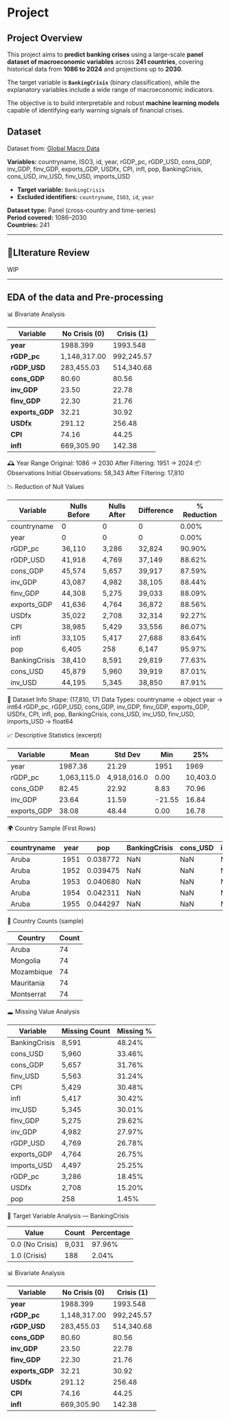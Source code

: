 # Project
## Project Overview

This project aims to **predict banking crises** using a large-scale **panel dataset of macroeconomic variables** across **241 countries**, covering historical data from **1086 to 2024** and projections up to **2030**.

The target variable is **`BankingCrisis`** (binary classification), while the explanatory variables include a wide range of macroeconomic indicators.

The objective is to build interpretable and robust **machine learning models** capable of identifying early warning signals of financial crises.

## Dataset
Dataset from: [Global Macro Data](https://www.globalmacrodata.com/?utm_source=chatgpt.com)

**Variables:**
countryname, ISO3, id, year,
rGDP_pc, rGDP_USD, cons_GDP, inv_GDP, finv_GDP,
exports_GDP, USDfx, CPI, infl, pop,
BankingCrisis, cons_USD, inv_USD, finv_USD, imports_USD



- **Target variable:** `BankingCrisis`  
- **Excluded identifiers:** `countryname`, `ISO3`, `id`, `year`

**Dataset type:** Panel (cross-country and time-series)  
**Period covered:** 1086–2030  
**Countries:** 241  



---
## 📖LIterature Review

WIP

---

## EDA of the data and Pre-processing
📊 Bivariate Analysis

| Variable        | No Crisis (0) | Crisis (1) |
| --------------- | ------------- | ---------- |
| **year**        | 1988.399      | 1993.548   |
| **rGDP_pc**     | 1,148,317.00  | 992,245.57 |
| **rGDP_USD**    | 283,455.03    | 514,340.68 |
| **cons_GDP**    | 80.60         | 80.56      |
| **inv_GDP**     | 23.50         | 22.78      |
| **finv_GDP**    | 22.30         | 21.76      |
| **exports_GDP** | 32.21         | 30.92      |
| **USDfx**       | 291.12        | 256.48     |
| **CPI**         | 74.16         | 44.25      |
| **infl**        | 669,305.90    | 142.38     |


🕰️ Year Range
Original: 1086 → 2030
After Filtering: 1951 → 2024
📦 Observations
Initial Observations: 58,343
After Filtering: 17,810

📉 Reduction of Null Values

| Variable      | Nulls Before | Nulls After | Difference | % Reduction |
| ------------- | ------------ | ----------- | ---------- | ----------- |
| countryname   | 0            | 0           | 0          | 0.00%       |
| year          | 0            | 0           | 0          | 0.00%       |
| rGDP_pc       | 36,110       | 3,286       | 32,824     | 90.90%      |
| rGDP_USD      | 41,918       | 4,769       | 37,149     | 88.62%      |
| cons_GDP      | 45,574       | 5,657       | 39,917     | 87.59%      |
| inv_GDP       | 43,087       | 4,982       | 38,105     | 88.44%      |
| finv_GDP      | 44,308       | 5,275       | 39,033     | 88.09%      |
| exports_GDP   | 41,636       | 4,764       | 36,872     | 88.56%      |
| USDfx         | 35,022       | 2,708       | 32,314     | 92.27%      |
| CPI           | 38,985       | 5,429       | 33,556     | 86.07%      |
| infl          | 33,105       | 5,417       | 27,688     | 83.64%      |
| pop           | 6,405        | 258         | 6,147      | 95.97%      |
| BankingCrisis | 38,410       | 8,591       | 29,819     | 77.63%      |
| cons_USD      | 45,879       | 5,960       | 39,919     | 87.01%      |
| inv_USD       | 44,195       | 5,345       | 38,850     | 87.91%      |


🧮 Dataset Info
Shape: (17,810, 17)
Data Types:
countryname → object
year → int64
rGDP_pc, rGDP_USD, cons_GDP, inv_GDP, finv_GDP, exports_GDP,
USDfx, CPI, infl, pop, BankingCrisis, cons_USD, inv_USD,
finv_USD, imports_USD → float64


📈 Descriptive Statistics (excerpt)

| Variable    | Mean        | Std Dev     | Min    | 25%      | 50%      | 75%       | Max        |
| ----------- | ----------- | ----------- | ------ | -------- | -------- | --------- | ---------- |
| year        | 1987.38     | 21.29       | 1951   | 1969     | 1987     | 2006      | 2024       |
| rGDP_pc     | 1,063,115.0 | 4,918,016.0 | 0.00   | 10,403.0 | 37,480.0 | 264,544.0 | 91,972,600 |
| cons_GDP    | 82.45       | 22.92       | 8.83   | 70.96    | 80.02    | 91.00     | 298.38     |
| inv_GDP     | 23.64       | 11.59       | -21.55 | 16.84    | 22.65    | 28.49     | 243.18     |
| exports_GDP | 38.08       | 48.44       | 0.00   | 16.78    | 28.81    | 46.76     | 1,168.42   |


🌍 Country Sample (First Rows)

| countryname | year | pop      | BankingCrisis | cons_USD | inv_USD | finv_USD | imports_USD |
| ----------- | ---- | -------- | ------------- | -------- | ------- | -------- | ----------- |
| Aruba       | 1951 | 0.038772 | NaN           | NaN      | NaN     | NaN      | NaN         |
| Aruba       | 1952 | 0.039475 | NaN           | NaN      | NaN     | NaN      | NaN         |
| Aruba       | 1953 | 0.040680 | NaN           | NaN      | NaN     | NaN      | NaN         |
| Aruba       | 1954 | 0.042311 | NaN           | NaN      | NaN     | NaN      | NaN         |
| Aruba       | 1955 | 0.044297 | NaN           | NaN      | NaN     | NaN      | NaN         |




🔢 Country Counts (sample)

| Country    | Count |
| ---------- | ----- |
| Aruba      | 74    |
| Mongolia   | 74    |
| Mozambique | 74    |
| Mauritania | 74    |
| Montserrat | 74    |


🕳️ Missing Value Analysis

| Variable      | Missing Count | Missing % |
| ------------- | ------------- | --------- |
| BankingCrisis | 8,591         | 48.24%    |
| cons_USD      | 5,960         | 33.46%    |
| cons_GDP      | 5,657         | 31.76%    |
| finv_USD      | 5,563         | 31.24%    |
| CPI           | 5,429         | 30.48%    |
| infl          | 5,417         | 30.42%    |
| inv_USD       | 5,345         | 30.01%    |
| finv_GDP      | 5,275         | 29.62%    |
| inv_GDP       | 4,982         | 27.97%    |
| rGDP_USD      | 4,769         | 26.78%    |
| exports_GDP   | 4,764         | 26.75%    |
| imports_USD   | 4,497         | 25.25%    |
| rGDP_pc       | 3,286         | 18.45%    |
| USDfx         | 2,708         | 15.20%    |
| pop           | 258           | 1.45%     |


🎯 Target Variable Analysis — BankingCrisis

| Value           | Count | Percentage |
| --------------- | ----- | ---------- |
| 0.0 (No Crisis) | 9,031 | 97.96%     |
| 1.0 (Crisis)    | 188   | 2.04%      |

📊 Bivariate Analysis

| Variable        | No Crisis (0) | Crisis (1) |
| --------------- | ------------- | ---------- |
| **year**        | 1988.399      | 1993.548   |
| **rGDP_pc**     | 1,148,317.00  | 992,245.57 |
| **rGDP_USD**    | 283,455.03    | 514,340.68 |
| **cons_GDP**    | 80.60         | 80.56      |
| **inv_GDP**     | 23.50         | 22.78      |
| **finv_GDP**    | 22.30         | 21.76      |
| **exports_GDP** | 32.21         | 30.92      |
| **USDfx**       | 291.12        | 256.48     |
| **CPI**         | 74.16         | 44.25      |
| **infl**        | 669,305.90    | 142.38     |



